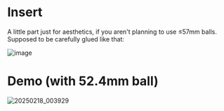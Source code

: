 # Insert

A little part just for aesthetics, if you aren't planning to use ≤57mm balls. \
Supposed to be carefully glued like that:

![image](https://github.com/user-attachments/assets/fe4bce44-45b6-4c9f-8201-1b5abfcd5d60)

# Demo (with 52.4mm ball)

![20250218_003929](https://github.com/user-attachments/assets/5c2754ba-ee1f-497b-ac9f-bbb0b0ed39ce)


